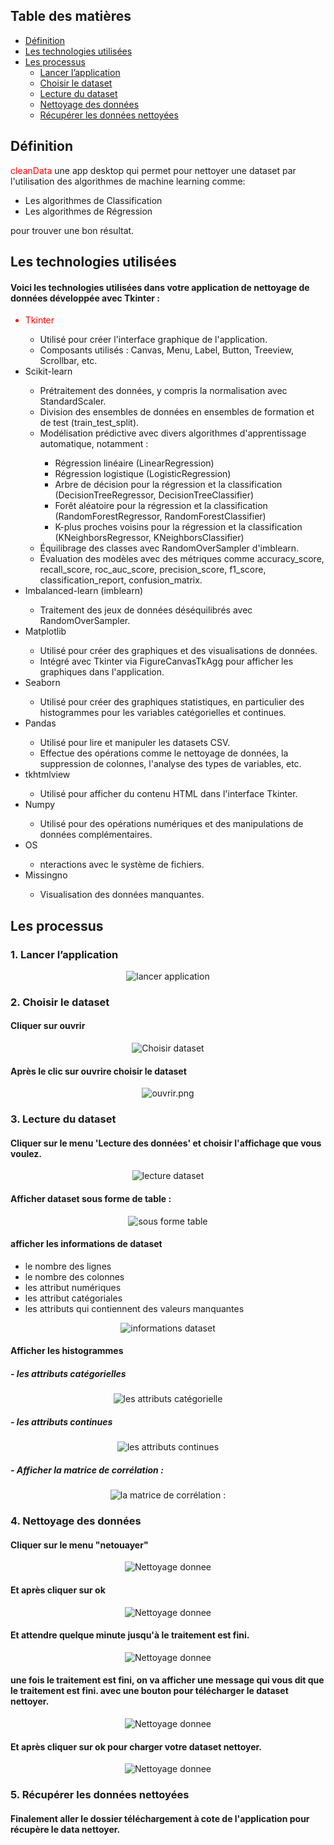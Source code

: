 <html>
<body>
    <h2>Table des matières</h2>
<ul>
  <li><a href="#définition">Définition</a></li>
  <li><a href="#technologies_utilisees">Les technologies utilisées</a></li>
  <li><a href="#les-processus">Les processus</a>
    <ul>
      <li><a href="#lancer-lapplication">Lancer l’application</a></li>
      <li><a href="#choisir-le-dataset">Choisir le dataset</a></li>
      <li><a href="#lecture-du-dataset">Lecture du dataset</a></li>
      <li><a href="#nettoyage-des-données">Nettoyage des données</a></li>
      <li><a href="#récupérer-les-données-nettoyées">Récupérer les données nettoyées</a></li>
    </ul>
  </li>
</ul>

<h2 id="définition">Définition</h2>
<p><span style="color:red;">cleanData</span> une app desktop qui permet pour nettoyer une dataset par l'utilisation des algorithmes de machine learning comme:
<ul>
    <li>Les algorithmes de Classification</li>
    <li>Les algorithmes de Régression</li>
</ul>
pour trouver une bon résultat.
</p>

<h2 id="technologies_utilisees">Les technologies utilisées</h2>
<h4>Voici les technologies utilisées dans votre application de nettoyage de données développée avec Tkinter :</h4>
<ul class="menu">
  <li style="color:red;">Tkinter</li>
  <ul>
    <li>Utilisé pour créer l'interface graphique de l'application.</li>
    <li>Composants utilisés : Canvas, Menu, Label, Button, Treeview, Scrollbar, etc.</li>
  </ul>
  <li>Scikit-learn</li>
    <ul>
    <li>Prétraitement des données, y compris la normalisation avec StandardScaler.</li>
    <li>Division des ensembles de données en ensembles de formation et de test (train_test_split).</li>
    <li>Modélisation prédictive avec divers algorithmes d'apprentissage automatique, notamment :</li>
    <ul>
      <li>Régression linéaire (LinearRegression)</li>
      <li>Régression logistique (LogisticRegression)</li>
      <li>Arbre de décision pour la régression et la classification (DecisionTreeRegressor, DecisionTreeClassifier)</li>
      <li>Forêt aléatoire pour la régression et la classification (RandomForestRegressor, RandomForestClassifier)</li>
      <li>K-plus proches voisins pour la régression et la classification (KNeighborsRegressor, KNeighborsClassifier)</li>
    </ul>
    <li>Équilibrage des classes avec RandomOverSampler d'imblearn.</li>
    <li>Évaluation des modèles avec des métriques comme accuracy_score, recall_score, roc_auc_score, precision_score, f1_score, classification_report, confusion_matrix.</li>
    </ul>
  <li>Imbalanced-learn (imblearn)</li>
     <ul><li>Traitement des jeux de données déséquilibrés avec RandomOverSampler.</li></ul>
  <li>Matplotlib</li>
    <ul>
      <li>Utilisé pour créer des graphiques et des visualisations de données.</li>
      <li>Intégré avec Tkinter via FigureCanvasTkAgg pour afficher les graphiques dans l'application.</li>
    </ul>
  <li>Seaborn</li>
    <ul><li>Utilisé pour créer des graphiques statistiques, en particulier des histogrammes pour les variables catégorielles et continues.</li></ul>
  <li>Pandas</li>
    <ul>
      <li>Utilisé pour lire et manipuler les datasets CSV.</li>
      <li>Effectue des opérations comme le nettoyage de données, la suppression de colonnes, l'analyse des types de variables, etc.</li>
    </ul>
  <li>tkhtmlview</li>
  <ul>
    <li>Utilisé pour afficher du contenu HTML dans l'interface Tkinter.</li>
  </ul>
  <li>Numpy</li>
    <ul>
      <li>Utilisé pour des opérations numériques et des manipulations de données complémentaires.</li>
    </ul>
  <li>OS</li>
    <ul>
      <li>nteractions avec le système de fichiers.</li>
    </ul>
  <li>Missingno</li>
    <ul>
      <li>Visualisation des données manquantes.</li>
    </ul>
</ul>

<h2 id="les-processus">Les processus</h2>

<h3 id="lancer-lapplication">1. Lancer l’application</h3>
  <p align="center">
  <img src="./images/lancer_application.png" alt="lancer application">
 </p>

<h3 id="choisir-le-dataset">2. Choisir le dataset</h3>
  <h4>Cliquer sur ouvrir</h4>
  <p align="center">
  <img src="./images/choisir_dataset.png" alt="Choisir dataset">
 </p>
 <h4>Après le clic sur ouvrire choisir le dataset</h4>
  <p align="center">
  <img src="./images/ouvrir.png" alt="ouvrir.png">
 </p>

<h3 id="lecture-du-dataset">3. Lecture du dataset</h3>
  <h4>Cliquer sur le menu 'Lecture des données' et choisir l'affichage que vous voulez.</h4>
  <p align="center">
    <img src="./images/lecture_dataset.png" alt="lecture dataset">
  </p>

  <h4>Afficher dataset sous forme de table :</h4>
  <p align="center">
    <img src="./images/afficher_dataset_sous_forme_table.png" alt="sous forme table">
  </p>

  <h4>afficher les informations de dataset </h4>
  <ul>
    <li>le nombre des lignes</li>
    <li>le nombre des colonnes</li>
    <li>les attribut numériques</li>
    <li>les attribut catégoriales</li>
    <li>les attributs qui contiennent des valeurs manquantes</li>
  </ul>
  <p align="center">
    <img src="./images/informations_dataset.png" alt="informations dataset">
  </p>

  <h4>Afficher les histogrammes</h4>
  <h5> - les attributs catégorielles</h5>
  <p align="center">
    <img src="./images/afficher_histogrammes_categorielles.png" alt="les attributs catégorielle">
  </p>
  <h5> - les attributs continues</h5>
  <p align="center">
    <img src="./images/afficher_histogrammes_continues.png" alt="les attributs continues">
  </p>
  <h5> - Afficher la matrice de corrélation :</h5>
  <p align="center">
    <img src="./images/afficher_matrice_correlation.png" alt="la matrice de corrélation :">
  </p>


<h3 id="nettoyage-des-données">4. Nettoyage des données</h3>
  <h4>Cliquer sur le menu "netouayer"</h4>
  <p align="center">
    <img src="./images/Nettoyage_donnee.png" alt="Nettoyage donnee">
  </p>

  <h4>Et après cliquer sur ok</h4>
  <p align="center">
    <img src="./images/clicker_ok.png" alt="Nettoyage donnee">
  </p>

  <h4>Et attendre quelque minute jusqu'à le traitement est fini.</h4>
  <p align="center">
    <img src="./images/attendre_quelque_minute.png" alt="Nettoyage donnee">
  </p>

  <h4>une fois le traitement est fini, on va afficher une message qui vous dit que le traitement est fini.
avec une bouton pour télécharger le dataset nettoyer.</h4>
  <p align="center">
    <img src="./images/telecharger_dataset_nettoyer.png" alt="Nettoyage donnee">
  </p>

  <h4>Et après cliquer sur ok pour charger votre dataset nettoyer.</h4>
      <p align="center">
        <img src="./images/charger_dataset.png" alt="Nettoyage donnee">
      </p>

<h3 id="récupérer-les-données-nettoyées">5. Récupérer les données nettoyées</h3>
 <h4>Finalement aller le dossier téléchargement à cote de l'application pour récupère le data nettoyer.</h4>

</body>
</html>

